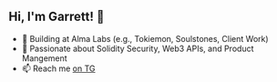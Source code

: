 ## Hi, I'm Garrett! 👋

- 🔭 Building at Alma Labs (e.g., Tokiemon, Soulstones, Client Work)
- 💬 Passionate about Solidity Security, Web3 APIs, and Product Mangement
- 📫 Reach me [on TG](https://t.me/larrettgee)

